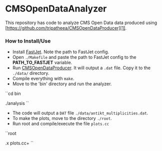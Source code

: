 # CMSOpenDataAnalyzer

This repository has code to analyze CMS Open Data data produced using [https://github.com/tripatheea/CMSOpenDataProducer][1].

### How to Install/Use
 - Install [FastJet][2]. Note the path to FastJet config. 
 - Open `./Makefile` and paste the path to FastJet config to the **PATH\_TO\_FASTJET** variable.
 - Run [CMSOpenDataProducer][3]. It will output a `.dat` file. Copy it to the `./data/` directory.
 - Compile everything with `make`.
 - Move to the 'bin' directory and run the analyzer.

  ``cd bin
  
   ./analysis
  ``

 - The code will output a `DAT` file `./data/antikt_multiplicities.dat`.
 - To make the plots, move to the directory `./root`.
 - Run root and compile/execute the file `plots.cc`

  ``root 

  .x plots.cc+
  `` 

[1]: https://github.com/tripatheea/CMSOpenDataProducer
  [2]: http://www.fastjet.fr/
  [3]: https://github.com/tripatheea/CMSOpenDataProducer